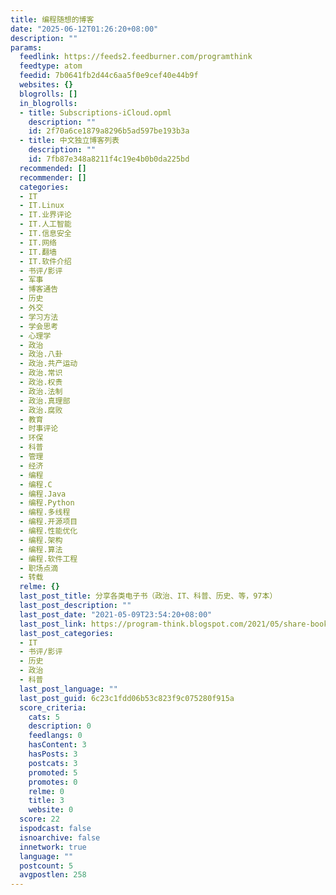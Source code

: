 ```yaml
---
title: 编程随想的博客
date: "2025-06-12T01:26:20+08:00"
description: ""
params:
  feedlink: https://feeds2.feedburner.com/programthink
  feedtype: atom
  feedid: 7b0641fb2d44c6aa5f0e9cef40e44b9f
  websites: {}
  blogrolls: []
  in_blogrolls:
  - title: Subscriptions-iCloud.opml
    description: ""
    id: 2f70a6ce1879a8296b5ad597be193b3a
  - title: 中文独立博客列表
    description: ""
    id: 7fb87e348a8211f4c19e4b0b0da225bd
  recommended: []
  recommender: []
  categories:
  - IT
  - IT.Linux
  - IT.业界评论
  - IT.人工智能
  - IT.信息安全
  - IT.网络
  - IT.翻墙
  - IT.软件介绍
  - 书评/影评
  - 军事
  - 博客通告
  - 历史
  - 外交
  - 学习方法
  - 学会思考
  - 心理学
  - 政治
  - 政治.八卦
  - 政治.共产运动
  - 政治.常识
  - 政治.权贵
  - 政治.法制
  - 政治.真理部
  - 政治.腐败
  - 教育
  - 时事评论
  - 环保
  - 科普
  - 管理
  - 经济
  - 编程
  - 编程.C
  - 编程.Java
  - 编程.Python
  - 编程.多线程
  - 编程.开源项目
  - 编程.性能优化
  - 编程.架构
  - 编程.算法
  - 编程.软件工程
  - 职场点滴
  - 转载
  relme: {}
  last_post_title: 分享各类电子书（政治、IT、科普、历史、等，97本）
  last_post_description: ""
  last_post_date: "2021-05-09T23:54:20+08:00"
  last_post_link: https://program-think.blogspot.com/2021/05/share-books.html
  last_post_categories:
  - IT
  - 书评/影评
  - 历史
  - 政治
  - 科普
  last_post_language: ""
  last_post_guid: 6c23c1fdd06b53c823f9c075280f915a
  score_criteria:
    cats: 5
    description: 0
    feedlangs: 0
    hasContent: 3
    hasPosts: 3
    postcats: 3
    promoted: 5
    promotes: 0
    relme: 0
    title: 3
    website: 0
  score: 22
  ispodcast: false
  isnoarchive: false
  innetwork: true
  language: ""
  postcount: 5
  avgpostlen: 258
---
```

